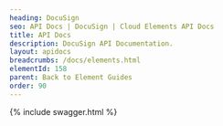 ```yaml
---
heading: DocuSign
seo: API Docs | DocuSign | Cloud Elements API Docs
title: API Docs
description: DocuSign API Documentation.
layout: apidocs
breadcrumbs: /docs/elements.html
elementId: 158
parent: Back to Element Guides
order: 90
---
```


{% include swagger.html %}
